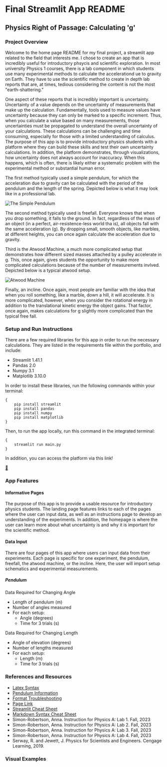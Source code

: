 # Final Streamlit App README
## Physics Right of Passage: Calculating 'g'

### Project Overview 

Welcome to the home page README for my final project, a streamlit app related to the field that interests me. I chose to create an app that is incredibly useful for introductory phsycis and scientific exploration. In most university Physics 1 courses, there is a lab component in which students use many experimental methods to calculate the accelerationd ue to gravity on Earth. They have to use the scientific method to create in depth lab reports that are, at times, tedious considering the content is not the most "earth-shattering." 

One aspect of these reports that is incredibly important is uncertainty. Uncertainty of a value depends on the uncertainty of measurements that make up the calculation. Fundamentally, tools used to measure values have uncertainty because they can only be marked to a specific increment. Thus, when you calculate a value based on many measurements, those uncertainties must be propagated to understand the overall uncertainty of your calculations. These calculations can be challenging and time consuming, especially for those with a limited understanding of calculus. The purpose of this app is to provide introductory physics students with a platform where they can build these skills and test their own uncertainty calculations. In addition, the platform demonstrates, through visualizations, how uncertainty does not always account for inaccuracy. When this happens, which is often, there is likely either a systematic problem with the experimental method or substantial human error. 

The first method typically used a simple pendulum, for which the acceleration due to gravity can be calculated with the period of the pendulum and the length of the spring. Depicted below is what it may look like in a professional lab.

![The Simple Pendulum](https://encrypted-tbn0.gstatic.com/images?q=tbn:ANd9GcSP0Y3G6X2BoygDHwH9V-bfU4BR8-nEu65BdA&s)

The second method typically used is freefall. Everyone knows that when you drop something, it falls to the ground. In fact, regardless of the mass of an object (in a perfect, air-resistence-less world tha is), all objects fall with the same acceleration (g). By dropping small, smooth objects, like marbles, at different heights, you can once again calculate the acceleration due to gravity.

Third is the Atwood Machine, a much more complicated setup that demonstrates how different sized masses attached by a pulley accelerate in g. This, once again, gives students the opportunity to make more complicated calculations because of the number of measurements invlved. Depicted below is a typical atwood setup.

![Atwood Machine](https://cdn1.byjus.com/wp-content/uploads/2022/06/atwood-machine1.png)

Finally, an incline. Once again, most people are familiar with the idea that when you roll something, like a marble, down a hill, it will accelerate. It is more complicated, however, when you consider the rotational energy in addition to the translational kinetic energy the object gains. That factor, once again, makes calculations for g slightly more complicated than the typical free fall. 

### Setup and Run Instructions

There are a few required libraries for this app in order to run the necessary calculations. They are listed in the requirements file within the portfolio, and include:
- Streamlit 1.41.1
- Pandas 2.0
- Numpy 3.1
- Matplotlib 3.10.0

In order to install these libraries, run the following commands within your terminal:
```
{
    pip install streamlit
    pip install pandas
    pip install numpy
    pip install matplotlib
}
```

Then, to run the app locally, run this command in the integrated terminal:
```
{
    streamlit run main.py
}
```
In addition, you can access the platform via this link!

[🔎](https://physics-right-of-passage.streamlit.app/)

### App Features

#### Informative Pages

The purpose of this app is to provide a usable resource for introductory physics students. The landing page features links to each of the pages where the user can input data, as well as an instructions page to develop an understanding of the experiments. In addition, the homepage is where the user can learn more about what uncertainty is and why it is important for the scientific method.

#### Data Input

There are four pages of this app where users can input data from their experiments. Each page is specific for one experiment, the pendulum, freefall, the atwood machine, or the incline. Here, the user will import setup schematics and experimental measurements.

##### Pendulum 

Data Required for Changing Angle 
- Length of pendulum (m)
- Number of angles measured 
- For each setup:
    - Angle (degrees)
    - Time for 3 trials (s)

Data Required for Changing Length
- Angle of elevation (degrees)
- Number of lengths measured 
- For each setup:
    - Length (m)
    - Time for 3 trials (s)

### References and Resources
- [Latex Syntax](https://docs.streamlit.io/develop/api-reference/text/st.latex)
- [Pendulum Information](https://www.brainkart.com/article/Acceleration-Due-to-Gravity-Using-Simple-Pendulum_36366/)
- [Format Troubleshooting](https://stackoverflow.com/questions/70932538/how-to-center-the-title-and-an-image-in-streamlit)
- [Page Link](https://docs.streamlit.io/develop/api-reference/widgets/st.page_link)
- [Streamlit Cheat Sheet](https://docs.streamlit.io/develop/quick-reference/cheat-sheet)
- [Markdown Syntax Cheat Sheet](https://www.markdownguide.org/basic-syntax/#links)
- Simon-Robertson, Anna. Instruction for Physics A: Lab 1. Fall, 2023
- Simon-Robertson, Anna. Instruction for Physics A: Lab 2. Fall, 2023
- Simon-Robertson, Anna. Instruction for Physics A: Lab 3. Fall, 2023
- Simon-Robertson, Anna. Instruction for Physics A: Lab 4. Fall, 2023
- Serway, R. and Jewett, J. Physics for Scientists and Engineers. Cengage Learning, 2019.

### Visual Examples